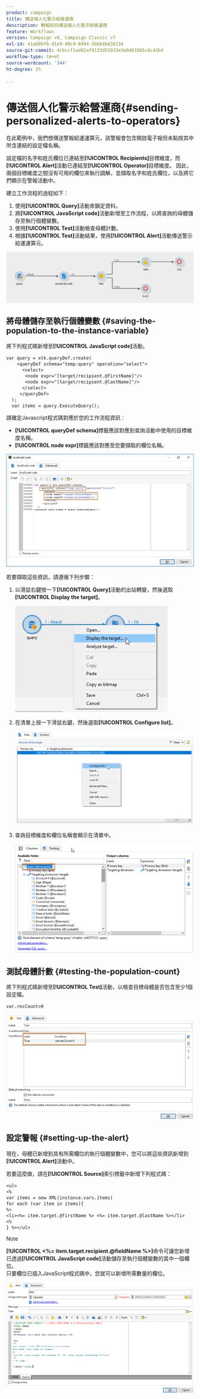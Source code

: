```yaml
---
product: campaign
title: 傳送個人化警示給營運商
description: 瞭解如何傳送個人化警示給營運商
feature: Workflows
version: Campaign v8, Campaign Classic v7
exl-id: 41a009f6-d1e9-40c9-8494-3bbb4bd3d134
source-git-commit: 4cbccf1ad02af9133d51933e3e0d010b5c8c43bd
workflow-type: tm+mt
source-wordcount: '344'
ht-degree: 2%

---
```


# 傳送個人化警示給營運商{#sending-personalized-alerts-to-operators}



在此範例中，我們想傳送警報給運運算元，該警報會包含開啟電子報但未點按其中所含連結的設定檔名稱。

設定檔的名字和姓氏欄位已連結至&#x200B;**[!UICONTROL Recipients]**&#x200B;目標維度，而&#x200B;**[!UICONTROL Alert]**&#x200B;活動已連結至&#x200B;**[!UICONTROL Operator]**&#x200B;目標維度。 因此，兩個目標維度之間沒有可用的欄位來執行調解，並擷取名字和姓氏欄位，以及將它們顯示在警報活動中。

建立工作流程的過程如下：

1. 使用&#x200B;**[!UICONTROL Query]**&#x200B;活動來鎖定資料。
1. 將&#x200B;**[!UICONTROL JavaScript code]**&#x200B;活動新增至工作流程，以將查詢的母體儲存至執行個體變數。
1. 使用&#x200B;**[!UICONTROL Test]**&#x200B;活動檢查母體計數。
1. 根據&#x200B;**[!UICONTROL Test]**&#x200B;活動結果，使用&#x200B;**[!UICONTROL Alert]**&#x200B;活動傳送警示給運運算元。

![](assets/uc_operator_1.png)

## 將母體儲存至執行個體變數 {#saving-the-population-to-the-instance-variable}

將下列程式碼新增至&#x200B;**[!UICONTROL JavaScript code]**&#x200B;活動。

```
var query = xtk.queryDef.create(  
    <queryDef schema="temp:query" operation="select">  
      <select>  
       <node expr="[target/recipient.@firstName]"/>  
       <node expr="[target/recipient.@lastName]"/>  
      </select>  
     </queryDef>  
  );  
  var items = query.ExecuteQuery();
```

請確定Javascript程式碼對應於您的工作流程資訊：

* **[!UICONTROL queryDef schema]**&#x200B;標籤應該對應到查詢活動中使用的目標維度名稱。
* **[!UICONTROL node expr]**&#x200B;標籤應該對應至您要擷取的欄位名稱。

![](assets/uc_operator_3.png)

若要擷取這些資訊，請遵循下列步驟：

1. 以滑鼠右鍵按一下&#x200B;**[!UICONTROL Query]**&#x200B;活動的出站轉變，然後選取&#x200B;**[!UICONTROL Display the target]**。

   ![](assets/uc_operator_4.png)

1. 在清單上按一下滑鼠右鍵，然後選取&#x200B;**[!UICONTROL Configure list]**。

   ![](assets/uc_operator_5.png)

1. 查詢目標維度和欄位名稱會顯示在清單中。

   ![](assets/uc_operator_6.png)

## 測試母體計數 {#testing-the-population-count}

將下列程式碼新增至&#x200B;**[!UICONTROL Test]**&#x200B;活動，以檢查目標母體是否包含至少1個設定檔。

```
var.recCount>0
```

![](assets/uc_operator_7.png)

## 設定警報 {#setting-up-the-alert}

現在，母體已新增到具有所需欄位的執行個體變數中，您可以將這些資訊新增到&#x200B;**[!UICONTROL Alert]**&#x200B;活動中。

若要這麼做，請在&#x200B;**[!UICONTROL Source]**&#x200B;索引標籤中新增下列程式碼：

```
<ul>
<%
var items = new XML(instance.vars.items)
for each (var item in items){
%>
<li><%= item.target.@firstName %> <%= item.target.@lastName %></li>
<%
} %></ul>
```

>[!NOTE]
>
>**[!UICONTROL <%= item.target.recipient.@fieldName %>]**&#x200B;命令可讓您新增已透過&#x200B;**[!UICONTROL JavaScript code]**&#x200B;活動儲存至執行個體變數的其中一個欄位。\
>只要欄位已插入JavaScript程式碼中，您就可以新增所需數量的欄位。

![](assets/uc_operator_8.png)
